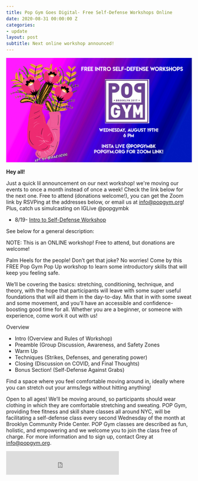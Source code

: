 ```yaml
---
title: Pop Gym Goes Digital- Free Self-Defense Workshops Online
date: 2020-08-31 00:00:00 Z
categories:
- update
layout: post
subtitle: Next online workshop announced!
---
```


![Pop Gym Online](/assets/monthly.jpg)


**Hey all!**

Just a quick lil announcement on our next workshop! we're moving our events to once a month instead of once a week! Check the link below for the next one.
Free to attend (donations welcome!), you can get the Zoom link by RSVPing at the addresses below, or email us at info@popgym.org! Plus, catch us simulcasting on IGLive @popgymbk

* 8/19- [Intro to Self-Defense Workshop](https://withfriends.co/event/4767728/pop_gym_monthly_self_defense_workshop_intro_to_self_defense)

 See below for a general description:
 
 NOTE: This is an ONLINE workshop! Free to attend, but donations are welcome!
 
Palm Heels for the people! Don’t get that joke? No worries! Come by this FREE Pop Gym Pop Up workshop to learn some introductory skills that will keep you feeling safe. 

We’ll be covering the basics: stretching, conditioning, technique, and theory, with the hope that participants will leave with some super useful foundations that will aid them in the day-to-day. Mix that in with some sweat and some movement, and you’ll have an accessible and confidence-boosting good time for all. Whether you are a beginner, or someone with experience, come work it out with us!

Overview
* Intro (Overview and Rules of Workshop)
* Preamble (Group Discussion, Awareness, and Safety Zones
* Warm Up
* Techniques (Strikes, Defenses, and generating power)
* Closing (Discussion on COVID, and Final Thoughts)
* Bonus Section! (Self-Defense Against Grabs)

Find a space where you feel comfortable moving around in, ideally where you can stretch out your arms/legs without hitting anything!

Open to all ages! We’ll be moving around, so participants should wear clothing in which they are comfortable stretching and sweating.
POP Gym, providing free fitness and skill share classes all around NYC, will be facilitating a self-defense class every second Wednesday of the month at Brooklyn Community Pride Center. POP Gym classes are described as fun, holistic, and empowering and we welcome you to join the class free of charge. For more information and to sign up, contact Grey at info@popgym.org.
       
<iframe src="https://withfriends.co/pop_gym/embed/raw:kind=Join" width="306" height="64" frameborder="0"></iframe>

